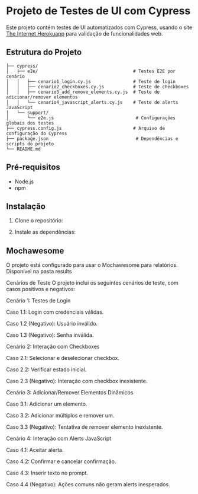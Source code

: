 # Projeto de Testes de UI com Cypress

Este projeto contém testes de UI automatizados com Cypress, usando o site [The Internet Herokuapp](https://the-internet.herokuapp.com/) para validação de funcionalidades web.

## Estrutura do Projeto

```plaintext
├── cypress/
│   ├── e2e/                                    # Testes E2E por cenário
│   │   ├── cenario1_login.cy.js                # Teste de login
│   │   ├── cenario2_checkboxes.cy.js           # Teste de checkboxes
│   │   ├── cenario3_add_remove_elements.cy.js  # Teste de adicionar/remover elementos
│   │   └── cenario4_javascript_alerts.cy.js    # Teste de alerts JavaScript
│   └── support/
│       └── e2e.js                               # Configurações globais dos testes
├── cypress.config.js                           # Arquivo de configuração do Cypress
├── package.json                                 # Dependências e scripts do projeto
└── README.md 
```

## Pré-requisitos

* Node.js
* npm 

## Instalação

1.  Clone o repositório:
   
2.  Instale as dependências:
    
## Mochawesome

O projeto está configurado para usar o Mochawesome para relatórios. Disponível na pasta results

Cenários de Teste
O projeto inclui os seguintes cenários de teste, com casos positivos e negativos:

Cenário 1: Testes de Login

Caso 1.1: Login com credenciais válidas.

Caso 1.2 (Negativo): Usuário inválido.

Caso 1.3 (Negativo): Senha inválida.


Cenário 2: Interação com Checkboxes

Caso 2.1: Selecionar e deselecionar checkbox.

Caso 2.2: Verificar estado inicial.

Caso 2.3 (Negativo): Interação com checkbox inexistente.


Cenário 3: Adicionar/Remover Elementos Dinâmicos

Caso 3.1: Adicionar um elemento.

Caso 3.2: Adicionar múltiplos e remover um.

Caso 3.3 (Negativo): Tentativa de remover elemento inexistente.


Cenário 4: Interação com Alerts JavaScript

Caso 4.1: Aceitar alerta.

Caso 4.2: Confirmar e cancelar confirmação.

Caso 4.3: Inserir texto no prompt.

Caso 4.4 (Negativo): Ações comuns não geram alerts inesperados.
